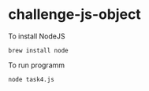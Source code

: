# challenge-js-object

To install NodeJS 

```brew install node```  

To run programm 

```node task4.js```

